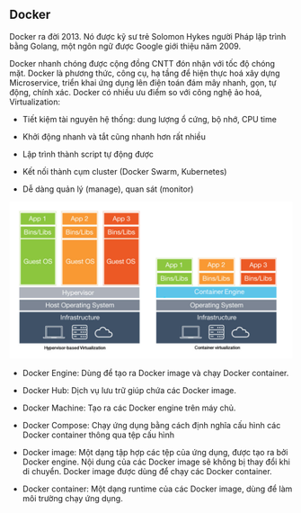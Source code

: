 ## Docker

Docker ra đời 2013. Nó được kỹ sư trẻ Solomon Hykes người Pháp lập trình bằng Golang, một ngôn ngữ được Google giới thiệu năm 2009.

Docker nhanh chóng được cộng đồng CNTT đón nhận với tốc độ chóng mặt. Docker là phương thức, công cụ, hạ tầng để hiện thực hoá xây dựng Microservice, triển khai ứng dụng lên điện toán đám mây nhanh, gọn, tự động, chính xác. Docker có nhiều ưu điểm so với công nghệ ảo hoá, Virtualization:

* Tiết kiệm tài nguyên hệ thống: dung lượng ổ cứng, bộ nhớ, CPU time

* Khởi động nhanh và tắt cũng nhanh hơn rất nhiều

* Lập trình thành script tự động được

* Kết nối thành cụm cluster (Docker Swarm, Kubernetes)

* Dễ dàng quản lý (manage), quan sát (monitor)

<img src="/img/1.jpg">


* Docker Engine: Dùng để tạo ra Docker image và chạy Docker container.

* Docker Hub: Dịch vụ lưu trữ giúp chứa các Docker image.

* Docker Machine: Tạo ra các Docker engine trên máy chủ.

* Docker Compose: Chạy ứng dụng bằng cách định nghĩa cấu hình các Docker container thông qua tệp cấu hình

* Docker image: Một dạng tập hợp các tệp của ứng dụng, được tạo ra bởi Docker engine. Nội dung của các Docker image sẽ không bị thay đổi khi di chuyển. Docker image được dùng để chạy các Docker container.

* Docker container: Một dạng runtime của các Docker image, dùng để làm môi trường chạy ứng dụng.